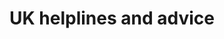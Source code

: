 ---
# Page left intentionally blank; work done in the "publications" layout
layout: help
title: UK helplines and advice
---